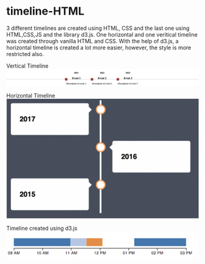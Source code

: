 # timeline-HTML

3 different timelines are created using HTML, CSS and the last one using HTML,CSS,JS and the library d3.js.
One horizontal and one veritical timeline was created through vanilla HTML and CSS.
With the help of d3.js, a horizontal timeline is created a lot more easier, however, the style is more restricted also.

Vertical Timeline
![timeline-1](timeline1.png)

Horizontal Timeline
![timeline-2](timeline2.png)

Timeline created using d3.js
![timeline-3](timeline3.png)
